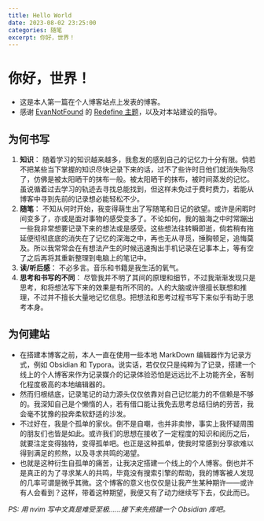 ```yaml
---
title: Hello World
date: 2023-08-02 23:25:00
categories: 随笔
excerpt: 你好，世界！
---
```


# 你好，世界！

-   这是本人第一篇在个人博客站点上发表的博客。
-   感谢 [EvanNotFound](https://github.com/EvanNotFound) 的 [Redefine 主题](https://redefine-docs.ohevan.com/introduction)，以及对本站建设的指导。

## 为何书写

1. **知识**： 随着学习的知识越来越多，我愈发的感到自己的记忆力十分有限。倘若不把某些当下掌握的知识尽快记录下来的话，过不了些许时日他们就消失殆尽了，仿佛是被太阳晒干的抹布一般。被太阳晒干的抹布，被时间蒸发的记忆。虽说循着过去学习的轨迹去寻找总能找到，但这样未免过于费时费力，若能从博客中寻到先前的记录想必能轻松不少。
2. **随笔**： 不知从何时开始，我变得萌生出了写随笔和日记的欲望。或许是闲暇时间变多了，亦或是面对事物的感受变多了。不论如何，我的脑海之中时常蹦出一些我非常想要记录下来的想法或是感受。这些想法往转瞬即逝，倘若稍有拖延便彻彻底底的消失在了记忆的深海之中，再也无从寻觅，捶胸顿足，追悔莫及。所以我常常会在有想法产生的时候迅速掏出手机记录在记事本上，等有空了之后再将其重新整理到电脑上的笔记中。
3. **读/听后感**： 不必多言。音乐和书籍是我生活的氧气。
4. **思考和书写的不同**： 尽管我并不明了其间的原理和细节，不过我渐渐发现只是思考，和将想法写下来的效果是有所不同的。人的大脑或许很擅长联想和推理，不过并不擅长大量地记忆信息。把想法和思考过程书写下来似乎有助于思考本身。

## 为何建站

-   在搭建本博客之前，本人一直在使用一些本地 MarkDown 编辑器作为记录方式，例如 Obsidian 和 Typora。说实话，若仅仅只是纯粹为了记录，搭建一个线上的个人博客来作为记录媒介的记录体验恐怕是远远比不上功能齐全，客制化程度极高的本地编辑器的。
-   然而归根结底，记录笔记的动力源头仅仅依靠对自己记忆能力的不信赖是不够的。我深知自己是个懒惰的人，若有借口能让我免去思考总结归纳的劳苦，我会毫不犹豫的投奔柔软舒适的沙发。
-   不过好在，我是个孤单的家伙。倒不是自嘲，也并非卖惨，事实上我怀疑周围的朋友们也皆是如此。或许我们的思想在接收了一定程度的知识和阅历之后，就要注定变得独特，变得孤单吧。也正是这种孤单，使我时常感到分享欲难以得到满足的煎熬，以及寻求共鸣的渴望。
-   也就是这种衍生自孤单的痛苦，让我决定搭建一个线上的个人博客。倒也并不是真正的为了寻求某人的共鸣，毕竟没有搜索引擎的帮助，我的博客被人发现的几率可谓是微乎其微。这个博客的意义也仅仅是让我产生某种期许——或许有人会看到？这样，带着这种期望，我便又有了动力继续写下去，仅此而已。

_PS: 用 nvim 写中文真是难受至极……接下来先搭建一个 Obsidian 库吧。_
